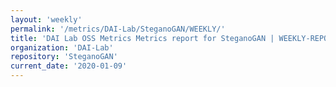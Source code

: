 ```yaml
---
layout: 'weekly'
permalink: '/metrics/DAI-Lab/SteganoGAN/WEEKLY/'
title: 'DAI Lab OSS Metrics Metrics report for SteganoGAN | WEEKLY-REPORT-2020-01-09'
organization: 'DAI-Lab'
repository: 'SteganoGAN'
current_date: '2020-01-09'
---
```

